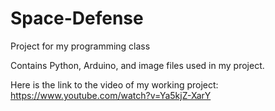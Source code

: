 # Space-Defense
Project for my programming class

Contains Python, Arduino, and image files used in my project.

Here is the link to the video of my working project:
https://www.youtube.com/watch?v=Ya5kjZ-XarY


